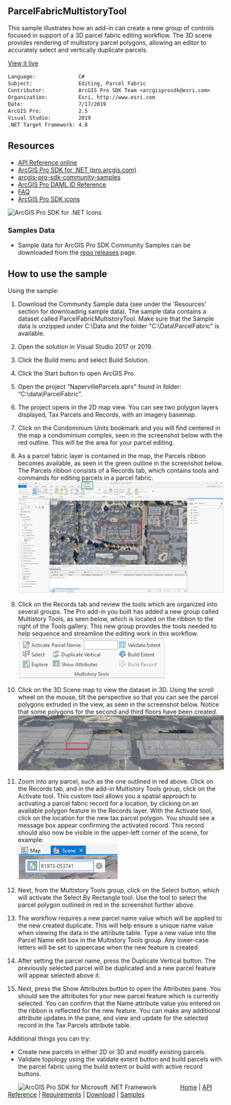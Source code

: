 ## ParcelFabricMultistoryTool

<!-- TODO: Write a brief abstract explaining this sample -->
 This sample illustrates how an add-in can create a new group of controls focused in support of a 3D parcel fabric editing workflow.  The 3D scene provides rendering of multistory parcel polygons, allowing an editor to accurately select and vertically duplicate parcels.     
  


<a href="http://pro.arcgis.com/en/pro-app/sdk/" target="_blank">View it live</a>

<!-- TODO: Fill this section below with metadata about this sample-->
```
Language:              C#
Subject:               Editing, Parcel Fabric
Contributor:           ArcGIS Pro SDK Team <arcgisprosdk@esri.com>
Organization:          Esri, http://www.esri.com
Date:                  7/17/2019
ArcGIS Pro:            2.5
Visual Studio:         2019
.NET Target Framework: 4.8
```

## Resources

* [API Reference online](https://pro.arcgis.com/en/pro-app/sdk/api-reference)
* <a href="https://pro.arcgis.com/en/pro-app/sdk/" target="_blank">ArcGIS Pro SDK for .NET (pro.arcgis.com)</a>
* [arcgis-pro-sdk-community-samples](https://github.com/Esri/arcgis-pro-sdk-community-samples)
* [ArcGIS Pro DAML ID Reference](https://github.com/Esri/arcgis-pro-sdk/wiki/ArcGIS-Pro-DAML-ID-Reference)
* [FAQ](https://github.com/Esri/arcgis-pro-sdk/wiki/FAQ)
* [ArcGIS Pro SDK icons](https://github.com/Esri/arcgis-pro-sdk/releases/tag/2.4.0.19948)

![ArcGIS Pro SDK for .NET Icons](https://Esri.github.io/arcgis-pro-sdk/images/Home/Image-of-icons.png  "ArcGIS Pro SDK Icons")

### Samples Data

* Sample data for ArcGIS Pro SDK Community Samples can be downloaded from the [repo releases](https://github.com/Esri/arcgis-pro-sdk-community-samples/releases) page.  

## How to use the sample
<!-- TODO: Explain how this sample can be used. To use images in this section, create the image file in your sample project's screenshots folder. Use relative url to link to this image using this syntax: ![My sample Image](FacePage/SampleImage.png) -->
 Using the sample:  
  
 1. Download the Community Sample data (see under the 'Resources' section for downloading sample data).  The sample data contains a dataset called ParcelFabricMultistoryTool.  Make sure that the Sample data is unzipped under C:\Data and the folder "C:\Data\ParcelFabric" is available.    
 1. Open the solution in Visual Studio 2017 or 2019.  
 1. Click the Build menu and select Build Solution.  
 1. Click the Start button to open ArcGIS Pro.   
 1. Open the project “NapervilleParcels.aprx" found in folder: “C:\data\ParcelFabric”.  
 1. The project opens in the 2D map view.  You can see two polygon layers displayed, Tax Parcels and Records, with an imagery basemap.  
 1. Click on the Condominium Units bookmark and you will find centered in the map a condominium complex, seen in the screenshot below with the red outline.  This will be the area for your parcel editing.  
 1. As a parcel fabric layer is contained in the map, the Parcels ribbon becomes available, as seen in the green outline in the screenshot below.  The Parcels ribbon consists of a Records tab, which contains tools and commands for editing parcels in a parcel fabric.  
 ![UI](Screenshots/Screen1.png)  
  
 1. Click on the Records tab and review the tools which are organized into several groups.  The Pro add-in you built has added a new group called Multistory Tools, as seen below, which is located on the ribbon to the right of the Tools gallery.  This new group provides the tools needed to help sequence and streamline the editing work in this workflow.  
 ![UI](Screenshots/Screen2.png)  
  
 1. Click on the 3D Scene map to view the dataset in 3D.  Using the scroll wheel on the mouse, tilt the perspective so that you can see the parcel polygons extruded in the view, as seen in the screenshot below.  Notice that some polygons for the second and third floors have been created.  
 ![UI](Screenshots/Screen3.png)  
  
 1. Zoom into any parcel, such as the one outlined in red above.  Click on the Records tab, and in the add-in Multistory Tools group, click on the Activate tool.  This custom tool allows you a spatial approach to activating a parcel fabric record for a location, by clicking on an available polygon feature in the Records layer.  With the Activate tool, click on the location for the new tax parcel polygon.  You should see a message box appear confirming the activated record.  This record should also now be visible in the upper-left corner of the scene, for example:  
 ![UI](Screenshots/Screen4.png)  
  
 1. Next, from the Multistory Tools group, click on the Select button, which will activate the Select By Rectangle tool.  Use the tool to select the parcel polygon outlined in red in the screenshot further above.  
 1. The workflow requires a new parcel name value which will be applied to the new created duplicate.  This will help ensure a unique name value when viewing the data in the attribute table.  Type a new value into the Parcel Name edit box in the Multistory Tools group.  Any lower-case letters will be set to uppercase when the new feature is created.  
 1. After setting the parcel name, press the Duplicate Vertical button.  The previously selected parcel will be duplicated and a new parcel feature will appear selected above it.  
 1. Next, press the Show Attributes button to open the Attributes pane.  You should see the attributes for your new parcel feature which is currently selected.  You can confirm that the Name attribute value you entered on the ribbon is reflected for the new feature.  You can make any additional attribute updates in the pane, and view and update for the selected record in the Tax Parcels attribute table.  
     
     
 Additional things you can try:  
 - Create new parcels in either 2D or 3D and modify existing parcels.  
 - Validate topology using the validate extent button and build parcels with the parcel fabric using the build extent or build with active record buttons.  
  


<!-- End -->

&nbsp;&nbsp;&nbsp;&nbsp;&nbsp;&nbsp;<img src="https://esri.github.io/arcgis-pro-sdk/images/ArcGISPro.png"  alt="ArcGIS Pro SDK for Microsoft .NET Framework" height = "20" width = "20" align="top"  >
&nbsp;&nbsp;&nbsp;&nbsp;&nbsp;&nbsp;&nbsp;&nbsp;&nbsp;&nbsp;&nbsp;&nbsp;
[Home](https://github.com/Esri/arcgis-pro-sdk/wiki) | <a href="https://pro.arcgis.com/en/pro-app/sdk/api-reference" target="_blank">API Reference</a> | [Requirements](https://github.com/Esri/arcgis-pro-sdk/wiki#requirements) | [Download](https://github.com/Esri/arcgis-pro-sdk/wiki#installing-arcgis-pro-sdk-for-net) | <a href="https://github.com/esri/arcgis-pro-sdk-community-samples" target="_blank">Samples</a>
